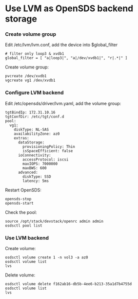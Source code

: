 # Use LVM as OpenSDS backend storage

### Create volume group

Edit /etc/lvm/lvm.conf, add the device into $global_filter

```shell
# filter only loop3 & xvdb1
global_filter = [ "a|loop3|", "a|/dev/xvdb1|", "r|.*|" ]
```

Create volume group:

```shell
pvcreate /dev/xvdb1
vgcreate vg1 /dev/xvdb1
```


### Configure LVM backend

Edit /etc/opensds/driver/lvm.yaml, add the volume group:

```shell
tgtBindIp: 172.31.10.16
tgtConfDir: /etc/tgt/conf.d
pool:
  vg1:
    diskType: NL-SAS
    availabilityZone: az0
    extras:
      dataStorage:
        provisioningPolicy: Thin
        isSpaceEfficient: false
      ioConnectivity:
        accessProtocol: iscsi
        maxIOPS: 7000000
        maxBWS: 600
      advanced:
        diskType: SSD
        latency: 5ms
```

Restart OpenSDS:

```shell
opensds-stop
opensds-start
```

Check the pool:

```shell
source /opt/stack/devstack/openrc admin admin
osdsctl pool list
```

### Use LVM backend

Create volume:

```shell
osdsctl volume create 1 -n vol3 -a az0
osdsctl volume list
lvs
```

Delete volume:

```shell
osdsctl volume delete f162ab16-db5b-4ee6-b213-35a1d7b4755d
osdsctl volume list
lvs
```